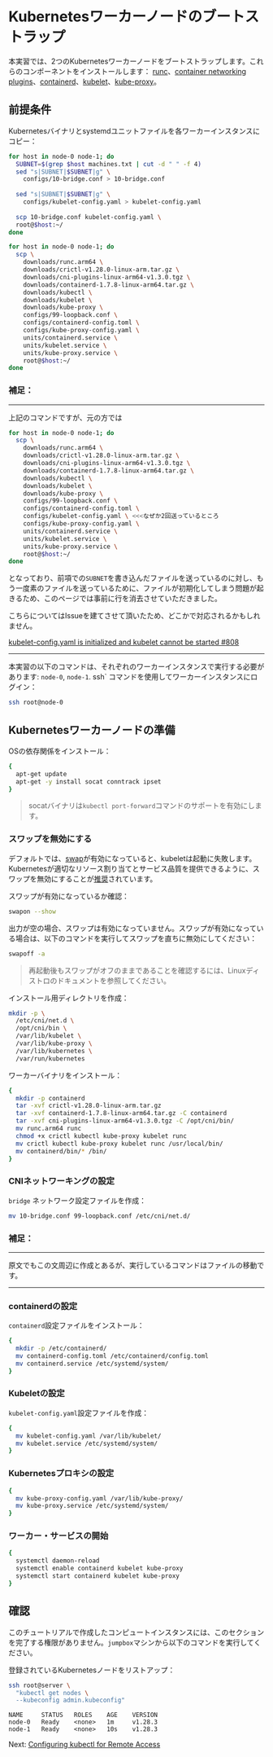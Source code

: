 # Kubernetesワーカーノードのブートストラップ

本実習では、2つのKubernetesワーカーノードをブートストラップします。これらのコンポーネントをインストールします： [runc](https://github.com/opencontainers/runc)、[container networking plugins](https://github.com/containernetworking/cni)、[containerd](https://github.com/containerd/containerd)、[kubelet](https://kubernetes.io/docs/admin/kubelet)、[kube-proxy](https://kubernetes.io/docs/concepts/cluster-administration/proxies)。

## 前提条件

Kubernetesバイナリとsystemdユニットファイルを各ワーカーインスタンスにコピー：

```bash
for host in node-0 node-1; do
  SUBNET=$(grep $host machines.txt | cut -d " " -f 4)
  sed "s|SUBNET|$SUBNET|g" \
    configs/10-bridge.conf > 10-bridge.conf 
    
  sed "s|SUBNET|$SUBNET|g" \
    configs/kubelet-config.yaml > kubelet-config.yaml
    
  scp 10-bridge.conf kubelet-config.yaml \
  root@$host:~/
done
```

```bash
for host in node-0 node-1; do
  scp \
    downloads/runc.arm64 \
    downloads/crictl-v1.28.0-linux-arm.tar.gz \
    downloads/cni-plugins-linux-arm64-v1.3.0.tgz \
    downloads/containerd-1.7.8-linux-arm64.tar.gz \
    downloads/kubectl \
    downloads/kubelet \
    downloads/kube-proxy \
    configs/99-loopback.conf \
    configs/containerd-config.toml \
    configs/kube-proxy-config.yaml \
    units/containerd.service \
    units/kubelet.service \
    units/kube-proxy.service \
    root@$host:~/
done
```

### 補足：

---

上記のコマンドですが、元の方では

```bash
for host in node-0 node-1; do
  scp \
    downloads/runc.arm64 \
    downloads/crictl-v1.28.0-linux-arm.tar.gz \
    downloads/cni-plugins-linux-arm64-v1.3.0.tgz \
    downloads/containerd-1.7.8-linux-arm64.tar.gz \
    downloads/kubectl \
    downloads/kubelet \
    downloads/kube-proxy \
    configs/99-loopback.conf \
    configs/containerd-config.toml \
    configs/kubelet-config.yaml \ <<<なぜか2回送っているところ
    configs/kube-proxy-config.yaml \
    units/containerd.service \
    units/kubelet.service \
    units/kube-proxy.service \
    root@$host:~/
done
```

となっており、前項での`SUBNET`を書き込んだファイルを送っているのに対し、もう一度素のファイルを送っているために、ファイルが初期化してしまう問題が起きるため、このページでは事前に行を消去させていただきました。

こちらについてはIssueを建てさせて頂いたため、どこかで対応されるかもしれません。

[kubelet-config.yaml is initialized and kubelet cannot be started #808](https://github.com/kelseyhightower/kubernetes-the-hard-way/issues/808)

---

本実習の以下のコマンドは、それぞれのワーカーインスタンスで実行する必要があります: `node-0`, `node-1`. ssh` コマンドを使用してワーカーインスタンスにログイン：

```bash
ssh root@node-0
```

## Kubernetesワーカーノードの準備

OSの依存関係をインストール：

```bash
{
  apt-get update
  apt-get -y install socat conntrack ipset
}
```

> socatバイナリは`kubectl port-forward`コマンドのサポートを有効にします。

### スワップを無効にする

デフォルトでは、[swap](https://help.ubuntu.com/community/SwapFaq)が有効になっていると、kubeletは起動に失敗します。Kubernetesが適切なリソース割り当てとサービス品質を提供できるように、スワップを無効にすることが[推奨](https://github.com/kubernetes/kubernetes/issues/7294)されています。

スワップが有効になっているか確認：

```bash
swapon --show
```

出力が空の場合、スワップは有効になっていません。スワップが有効になっている場合は、以下のコマンドを実行してスワップを直ちに無効にしてください：

```bash
swapoff -a
```

> 再起動後もスワップがオフのままであることを確認するには、Linuxディストロのドキュメントを参照してください。

インストール用ディレクトリを作成：

```bash
mkdir -p \
  /etc/cni/net.d \
  /opt/cni/bin \
  /var/lib/kubelet \
  /var/lib/kube-proxy \
  /var/lib/kubernetes \
  /var/run/kubernetes
```

ワーカーバイナリをインストール：

```bash
{
  mkdir -p containerd
  tar -xvf crictl-v1.28.0-linux-arm.tar.gz
  tar -xvf containerd-1.7.8-linux-arm64.tar.gz -C containerd
  tar -xvf cni-plugins-linux-arm64-v1.3.0.tgz -C /opt/cni/bin/
  mv runc.arm64 runc
  chmod +x crictl kubectl kube-proxy kubelet runc 
  mv crictl kubectl kube-proxy kubelet runc /usr/local/bin/
  mv containerd/bin/* /bin/
}
```

### CNIネットワーキングの設定

`bridge` ネットワーク設定ファイルを作成：

```bash
mv 10-bridge.conf 99-loopback.conf /etc/cni/net.d/
```
### 補足：

---

原文でもこの文周辺に作成とあるが、実行しているコマンドはファイルの移動です。

---

### containerdの設定

`containerd`設定ファイルをインストール：

```bash
{
  mkdir -p /etc/containerd/
  mv containerd-config.toml /etc/containerd/config.toml
  mv containerd.service /etc/systemd/system/
}
```

### Kubeletの設定

`kubelet-config.yaml`設定ファイルを作成：

```bash
{
  mv kubelet-config.yaml /var/lib/kubelet/
  mv kubelet.service /etc/systemd/system/
}
```

### Kubernetesプロキシの設定

```bash
{
  mv kube-proxy-config.yaml /var/lib/kube-proxy/
  mv kube-proxy.service /etc/systemd/system/
}
```

### ワーカー・サービスの開始

```bash
{
  systemctl daemon-reload
  systemctl enable containerd kubelet kube-proxy
  systemctl start containerd kubelet kube-proxy
}
```

## 確認

このチュートリアルで作成したコンピュートインスタンスには、このセクションを完了する権限がありません。`jumpbox`マシンから以下のコマンドを実行してください。

登録されているKubernetesノードをリストアップ：

```bash
ssh root@server \
  "kubectl get nodes \
  --kubeconfig admin.kubeconfig"
```

```
NAME     STATUS   ROLES    AGE    VERSION
node-0   Ready    <none>   1m     v1.28.3
node-1   Ready    <none>   10s    v1.28.3
```

Next: [Configuring kubectl for Remote Access](10-configuring-kubectl.md)
